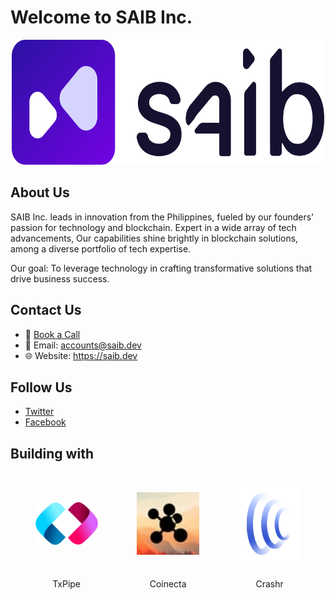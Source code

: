 # Welcome to SAIB Inc.
<p align="center">
  <picture>
    <source srcset="/src/SAIB-logo-white.png" media="(prefers-color-scheme: dark)">
    <img src="/src/SAIB-logo-dark.png" alt="SAIB Inc." width="500" height="200">
  </picture>
</p>

## About Us

SAIB Inc. leads in innovation from the Philippines, fueled by our founders' passion for technology and blockchain. Expert in a wide array of tech advancements, Our capabilities shine brightly in blockchain solutions, among a diverse portfolio of tech expertise.

Our goal: To leverage technology in crafting transformative solutions that drive business success.

## Contact Us

- 📲 <a href="https://calendly.com/saibdev/60min" target="_blank">Book a Call </a>
- 📧 Email: accounts@saib.dev
- 🌐 Website: https://saib.dev

## Follow Us

- <a href="https://twitter.com/saibdev" target="_blank">Twitter</a>
- <a href="https://www.facebook.com/saibllc" target="_blank">Facebook</a>

## Building with

<table align="center" style="border-collapse: separate; border-spacing: 20px; border: none;">
  <tr>
    <td align="center" width="200" style="border: none;">
      <a href="https://txpipe.io/">
        <img src="/src/txpipe.webp" alt="TxPipe" style="width:100px;">
      </a>
    </td>
    <td align="center" width="200" style="border: none;">
      <a href="https://coinecta.fi/">
        <img src="/src/coinecta.webp" alt="Coinecta" style="width:100px;">
      </a>
    </td>
    <td align="center" width="200" style="border: none;">
      <a href="https://beta.crashr.io/about">
        <img src="/src/crashr-v2.svg" alt="Crashr" style="width:100px;">
      </a>
    </td>
  </tr>
  <tr>
    <td align="center" width="200" style="border: none;">
      <a href="https://txpipe.io/" style="text-decoration: none; color: inherit;">
        TxPipe
      </a>
    </td>
    <td align="center" width="200" style="border: none;">
      <a href="https://coinecta.fi/" style="text-decoration: none; color: inherit;">
        Coinecta
      </a>
    </td>
    <td align="center" width="200" style="border: none;">
      <a href="https://beta.crashr.io/about" style="text-decoration: none; color: inherit;">
        Crashr
      </a>
    </td>
  </tr>
</table>







    




















